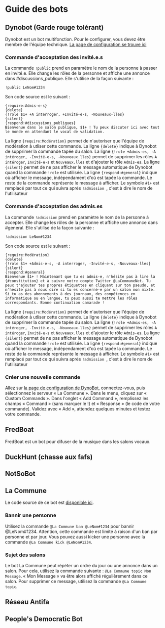 # Guide des bots

## Dynobot (Garde rouge tolérant)

Dynobot est un bot multifonction. Pour le configurer, vous devez être membre de l'équipe technique.
[La page de configuration se trouve ici](https://www.dynobot.net/)


### Commande d'acceptation des invité.e.s

La commande ``!public`` prend en paramètre le nom de la personne à passer en invité.e. Elle change les rôles de la personne et affiche une annonce dans #discussions_publique. Elle s'utilise de la façon suivante :

```
!public LeNom#1234
```

Son code source est le suivant :

```
{require:Admis-e-s}
{delete}
{!role $1+ +A interroger, +Invité-e-s, -Nouveaux-lles}
{silent}
{respond:#discussions_publiques}
Bienvenue dans le salon publique, $1+ ! Tu peux discuter ici avec tout le monde en attendant le vocal de validation.
```

La ligne ``{require:Modération}`` permet de n'autoriser que l'équipe de modération à utliser cette commande.
La ligne ``{delete}`` indique à Dynobot de supprimer la commande tapée du salon.
La ligne ``{!role +Admis-es, -A intéroger, -Invité-e-s, -Nouveaux.lles}`` permet de supprimer les rôles ``A intéroger``, ``Invité-e-s`` et ``Nouveaux.lles`` et d'ajouter le rôle ``Admis-es``.
La ligne ``{silent}`` permet de ne pas afficher le message automatique de Dynobot quand la commande ``!role`` est utilisée.
La ligne ``{respond:#general}`` indique où afficher le message, indépendament d'où est tapée la commande.
Le reste de la commande représente le message à afficher. Le symbole ``#1+`` est remplacé par tout ce qui suivra après ``!admission ``, c'est à dire le nom de l'utilisateur

### Commande d'acceptation des admis.es

La commande ``!admission`` prend en paramètre le nom de la personne à accepter. Elle change les rôles de la personne et affiche une annonce dans #general. Elle s'utilise de la façon suivante :

```
!admission LeNom#1234
```

Son code source est le suivant :

```
{require:Modération}
{delete}
{!role $1+ +Admis-e-s, -A interroger, -Invité-e-s, -Nouveaux-lles}
{silent}
{respond:#general}
Bienvenue $1+ ! Maintenant que tu es admis-e, n'hésite pas à lire la {#constitution} et à suivre notre compte Twitter @LaCommuneNet. Tu peux t'ajouter tes propres étiquettes en cliquant sur ton pseudo, et n'hésite pas à nous dire si tu es concerné-e par un salon non mixte. Si tu as des abonnements à des journaux, des compétences en informatique ou en langue, tu peux aussi te mettre les rôles correspondants. Bonne continuation camarade !
```

La ligne ``{require:Modération}`` permet de n'autoriser que l'équipe de modération à utliser cette commande.
La ligne ``{delete}`` indique à Dynobot de supprimer la commande tapée du salon.
La ligne ``{!role +Admis-es, -A intéroger, -Invité-e-s, -Nouveaux.lles}`` permet de supprimer les rôles ``A intéroger``, ``Invité-e-s`` et ``Nouveaux.lles`` et d'ajouter le rôle ``Admis-es``.
La ligne ``{silent}`` permet de ne pas afficher le message automatique de Dynobot quand la commande ``!role`` est utilisée.
La ligne ``{respond:#general}`` indique où afficher le message, indépendament d'où est tapée la commande.
Le reste de la commande représente le message à afficher. Le symbole ``#1+`` est remplacé par tout ce qui suivra après ``!admission ``, c'est à dire le nom de l'utilisateur

### Créer une nouvelle commande

Allez sur [la page de configuration de DynoBot](https://www.dynobot.net/), connectez-vous, puis sélectionnez le serveur « La Commune ». Dans le menu, cliquez sur « Custom Commands ». Dans l'onglet « Add Command », remplissez les champs « Command » (sans marquer le !) et « Response » (le code de votre commande). Validez avec « Add », attendez quelques minutes et testez votre commande.

## FredBoat

FredBoat est un bot pour difuser de la musique dans les salons vocaux.

## DuckHunt (chasse aux fafs)

## NotSoBot

## La Commune

Le code source de ce bot est [disponible ici](https://github.com/DiscordLaCommune/BotVote).

### Bannir une personne

Utilisez la commande ``@La Commune ban @LeNom#1234`` pour bannir @LeNom#1234. Attention, cette commande est limité à raison d'un ban par personne et par jour. Vous pouvez aussi kicker une personne avec la commande ``@La Commune kick @LeNom#1234``.

### Sujet des salons

Le bot La Commune peut répéter un ordre du jour ou une annonce dans un salon. Pour cela, utilisez la commande suivante : ``@La Commune topic Mon Message``. « Mon Message » va être alors affiché régulièrement dans ce salon. Pour supprimer ce message, utilisez la commande ``@La Commune topic``.

## Réseau Antifa

## People's Democratic Bot
